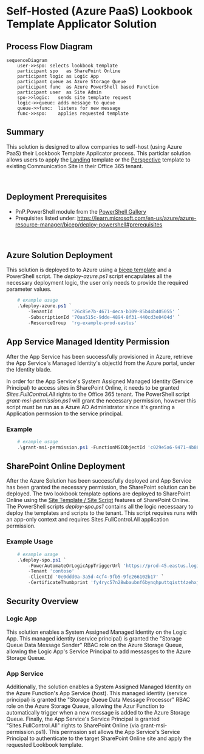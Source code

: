 # Self-Hosted (Azure PaaS) Lookbook Template Applicator Solution

## Process Flow Diagram
```mermaid
sequenceDiagram
    user->>spo: selects lookbook template 
    participant spo   as SharePoint Online
    participant logic as Logic App
    participant queue as Azure Storage Queue
    participant func  as Azure PowerShell based Function
    participant user  as Site Admin
    spo->>logic:   sends site template request
    logic->>queue: adds message to queue
    queue->>func:  listens for new message
    func->>spo:    applies requested template
```

## Summary
This solution is designed to allow companies to self-host (using Azure PaaS) their Lookbook Template Applicator process.  This particlar solution allows users to apply the <a href='https://lookbook.microsoft.com/details/c9300e94-6e83-471a-b767-b7878689e97e'>Landing</a> template or the <a href='https://lookbook.microsoft.com/details/6944f54d-cc8e-45ca-ba13-5f887a2d5f81'>Perspective</a> template to existing Communication Site in their Office 365 tenant.   

<br/>

## Deployment Prerequisites
- PnP.PowerShell module from the <a href='https://www.powershellgallery.com/packages/PnP.PowerShell'>PowerShell Gallery</a>
- Prequisites listed under: https://learn.microsoft.com/en-us/azure/azure-resource-manager/bicep/deploy-powershell#prerequisites

<br/>

## Azure Solution Deployment
This solution is deployed to to Azure using a <a href='https://learn.microsoft.com/en-us/azure/azure-resource-manager/bicep/deploy-powershell'>bicep template</a> and a PowerShell script. The *deploy-azure.ps1* script encapulates all the necessary deployment logic, the user only needs to provide the required parameter values.

```powershell
    # example usage
    .\deploy-azure.ps1 `
        -TenantId       '26c85e7b-4671-4eca-b109-85b44b405055' `
        -SubscriptionId '70aa515c-9dde-4894-8f31-440cd3e0404d' `
        -ResourceGroup  'rg-example-prod-eastus'
```
## App Service Managed Identity Permission
After the App Service has been successfully provisioned in Azure, retrieve the App Service's Managed Identity's objectId from the Azure portal, under the Identity blade.  

In order for the App Service's System Assigned Managed Identity (Service Principal) to access sites in SharePoint Online, it needs to be granted *Sites.FullControl.All* rights to the Office 365 tenant. The PowerShell script *grant-msi-permission.ps1* will grant the necessary permission, however this script must be run as a Azure AD Administrator since it's granting a Application permssion to the service principal.

### Example
```powershell
    # example usage
    .\grant-msi-permission.ps1 -FunctionMSIObjectId 'c029e5a6-9471-4b86-a6f7-8e1603017b2a'
```


## SharePoint Online Deployment
After the Azure Solution has been successfully deployed and App Service has been granted the necessary permission, the SharePoint solution can be deployed.  The two lookbook template options are deployed to SharePoint Online using the <a href='https://learn.microsoft.com/en-us/sharepoint/dev/declarative-customization/site-design-overview'>Site Template / Site Script</a> features of SharePoint Online.  The PowerShell scripts *deploy-spo.ps1* contains all the logic necessaary to deploy the templates and scripts to the tenant.  This script requires runs with an app-only context and requires Sites.FullControl.All application permission.    

### Example Usage
```powershell
    # example usage
    .\deploy-spo.ps1 `
        -PowerAutomateOrLogicAppTriggerUrl 'https://prod-45.eastus.logic.azure.com:443/workflows/......' `
        -Tenant 'contoso' `
        -ClientId '0e0ddd0a-3a5d-4cf4-9fb5-9fe266102b17' `
        -CertificateThumbprint 'fy4ryc57n28wbaubnf6bynqhputtqistt4zehxj9'
```

## Security Overview

### Logic App 
This solution enables a System Assigned Managed Identity on the Logic App.  This managed identity (service principal) is granted the "Storage Queue Data Message Sender" RBAC role on the Azure Storage Queue, allowing the Logic App's Service Principal to add messasges to the Azure Storage Queue.

### App Service
Additionally, the solution enables a System Assigned Managed Identity on the Azure Function's App Service (host).  This managed identity (service principal) is granted the "Storage Queue Data Message Processor" RBAC role on the Azure Storage Queue, allowing the Azur Function to automatically trigger when a new message is added to the Azure Storage Queue.  Finally, the App Service's Service Principal is granted "Sites.FullControl.All" rights to SharePoint Online (via grant-msi-permission.ps1).  This permssion set allows the App Service's Service Principal to authenticate to the target SharePoint Online site and apply the requested Lookbook template.

